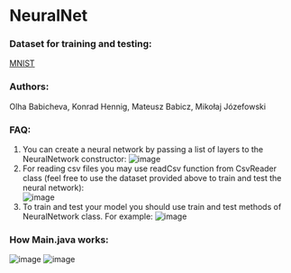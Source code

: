 # NeuralNet

### Dataset for training and testing:
[MNIST](https://pjreddie.com/projects/mnist-in-csv/)
### Authors:
Olha Babicheva, Konrad Hennig, Mateusz Babicz, Mikołaj Józefowski

### FAQ:
1. You can create a neural network by passing a list of layers to the NeuralNetwork constructor:
![image](https://user-images.githubusercontent.com/57872493/213875139-522d9231-2c9f-4b30-83cd-abc96833db4d.png)
2. For reading csv files you may use readCsv function from CsvReader class (feel free to use the dataset provided above to train and test the neural network):<br>
![image](https://user-images.githubusercontent.com/57872493/213875459-349d5f0f-dc24-403d-a9d6-93cb52956e1e.png)
3. To train and test your model you should use train and test methods of NeuralNetwork class. For example:
![image](https://user-images.githubusercontent.com/57872493/213875665-0ec99fee-c00a-4ce3-b150-96ea25fb3853.png)


### How Main.java works:
![image](https://user-images.githubusercontent.com/57872493/213875735-b0244b88-f42b-42f6-9b0c-91ddbaa99b88.png)
![image](https://user-images.githubusercontent.com/57872493/213875754-9cbb0f6f-23c5-499e-90e3-c7ad368b4acc.png)

